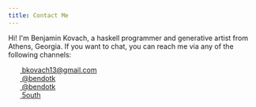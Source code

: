 ```yaml
---
title: Contact Me 
---
```


Hi! I'm Benjamin Kovach, a haskell programmer and generative artist from Athens, Georgia. If you want to chat, you can reach me via any of the following channels:

<ul style="list-style:none">
  <li><a href="mailto:bkovach13@gmail.com"><i class="fa fa-envelope"></i>&nbsp;bkovach13@gmail.com</a></li>
  <li><a href="http://twitter.com/bendotk"><i class="fa fa-twitter"></i>&nbsp;@bendotk</a></li>
  <li><a href="http://instagram.com/bendotk"><i class="fa fa-instagram"></i>&nbsp;@bendotk</a></li>
  <li><a href="https://github.com/5outh"><i class="fa fa-github"></i>&nbsp;5outh</a></li>
</ul>
